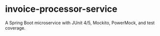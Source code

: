 # invoice-processor-service
A Spring Boot microservice with JUnit 4/5, Mockito, PowerMock, and test coverage.
